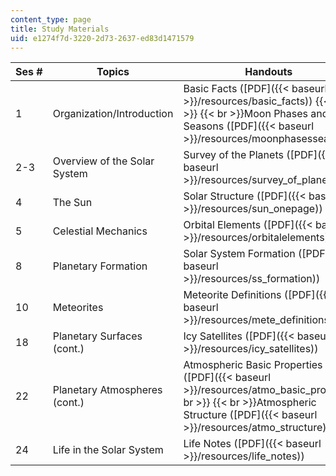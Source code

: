 ```yaml
---
content_type: page
title: Study Materials
uid: e1274f7d-3220-2d73-2637-ed83d1471579
---
```


| Ses # | Topics | Handouts |
| --- | --- | --- |
| 1 | Organization/Introduction | Basic Facts ([PDF]({{< baseurl >}}/resources/basic_facts))  {{< br >}}  {{< br >}}Moon Phases and Seasons ([PDF]({{< baseurl >}}/resources/moonphasesseason)) |
| 2-3 | Overview of the Solar System | Survey of the Planets ([PDF]({{< baseurl >}}/resources/survey_of_planet)) |
| 4 | The Sun | Solar Structure ([PDF]({{< baseurl >}}/resources/sun_onepage)) |
| 5 | Celestial Mechanics | Orbital Elements ([PDF]({{< baseurl >}}/resources/orbitalelements)) |
| 8 | Planetary Formation | Solar System Formation ([PDF]({{< baseurl >}}/resources/ss_formation)) |
| 10 | Meteorites | Meteorite Definitions ([PDF]({{< baseurl >}}/resources/mete_definitions)) |
| 18 | Planetary Surfaces (cont.) | Icy Satellites ([PDF]({{< baseurl >}}/resources/icy_satellites)) |
| 22 | Planetary Atmospheres (cont.) | Atmospheric Basic Properties ([PDF]({{< baseurl >}}/resources/atmo_basic_pro))  {{< br >}}  {{< br >}}Atmospheric Structure ([PDF]({{< baseurl >}}/resources/atmo_structure)) |
| 24 | Life in the Solar System | Life Notes ([PDF]({{< baseurl >}}/resources/life_notes))